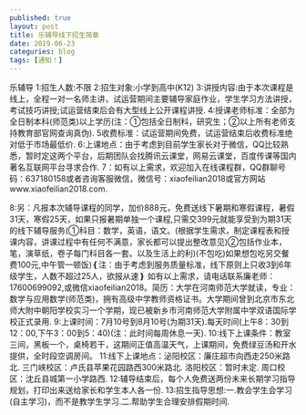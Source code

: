 ```yaml
---
published: true
layout: post
title: 乐辅导线下招生简章
date: 2019-06-23
categuries: blog
tags: [通知！]
---
```


乐辅导
1:招生人数:不限
2:招生对象:小学到高中(K12)
3:讲授内容:由于本次课程是线上，全程一对一名师主讲，试运营期间主要辅导家庭作业，学生学习方法讲授，考试技巧讲授;试运营结束后会有大型线上公开课程讲授.
4:授课老师标准：全部为全日制本科(师范类)以上学历(注：①包括全日制科，研究生；②以上所有老师支持教育部官网查询真伪).
5收费标准：试运营期间免费，试运营结束后收费标准绝对低于市场最低价.
6:上课地点：由于考虑到目前学生家长对于微信，QQ比较熟悉，暂时定这两个平台，后期团队会找腾讯云课堂，网易云课堂，百度传课等国内著名互联网平台寻求合作.
7：如有以上需求，欢迎加入在线课程群，QQ群聊号码：637180158或者咨询客服微信，微信号：xiaofeilian2018或官方网站www.xiaofeilian2018.com.

8:另：凡报本次辅导课程的同学，加价888元，免费送线下暑期和寒假课程，暑假31天，寒假25天，如果只报暑期单独一个课程,只需交399元就能享受到为期31天的线下辅导服务(①科目：数学，英语，语文。(根据学生需求，制定课程表和授课内容，讲课过程中有任何不满意，家长都可以提出整改意见)②包括作业本，笔，演草纸，卷子每门科目各一套。以及生活上的利)(不包吃)如果想包吃另交餐费100元,中午管一顿饭)❴注：由于考虑到服务质量标准，线下原则上只收3到6年级学生，人数不超过25人，欲报从速❵
如有以上需求，请电话联系廉老师：17600699092,或微信xiaofeilian2018。简历：大学在河南师范大学就读，专业：数学与应用数学(师范类)，拥有高级中学教师资格证书。大学期间曾到北京市东北师大附中朝阳学校实习一个学期，现已被新乡市河南师范大学附属中学双语国际学校正式录用.
9:上课时间：7月10号到8月10号(为期31天).每天时间(上午8：30到12：00,下午3：00到5：40)(注：此时间每周休息一天).
10:线下上课条件：教室三间，黑板一个，桌椅若干，这期间正值高温天气，上课期间，免费绿豆汤和开水提供，全时段空调房间。
11:线下上课地点：泌阳校区：廉庄超市向西走250米路北.
三门峡校区：卢氏县苹果花园路西300米路北.
洛阳校区：暂时未定.
周口校区：沈丘县城第一小学路西.
12:辅导结束后，每个人免费送两份未来长期学习指导规划，打印出来送给家长和学生本人各一份.
13:招生指导思想:一.教会学生会学习(自主学习)，而不是教学生学习.二.帮助学生合理安排假期时间.


